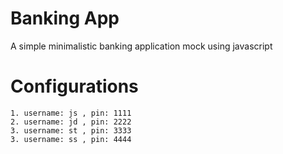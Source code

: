 # Banking App

A simple minimalistic banking application mock using javascript

# Configurations

    1. username: js , pin: 1111
    2. username: jd , pin: 2222
    3. username: st , pin: 3333
    3. username: ss , pin: 4444
